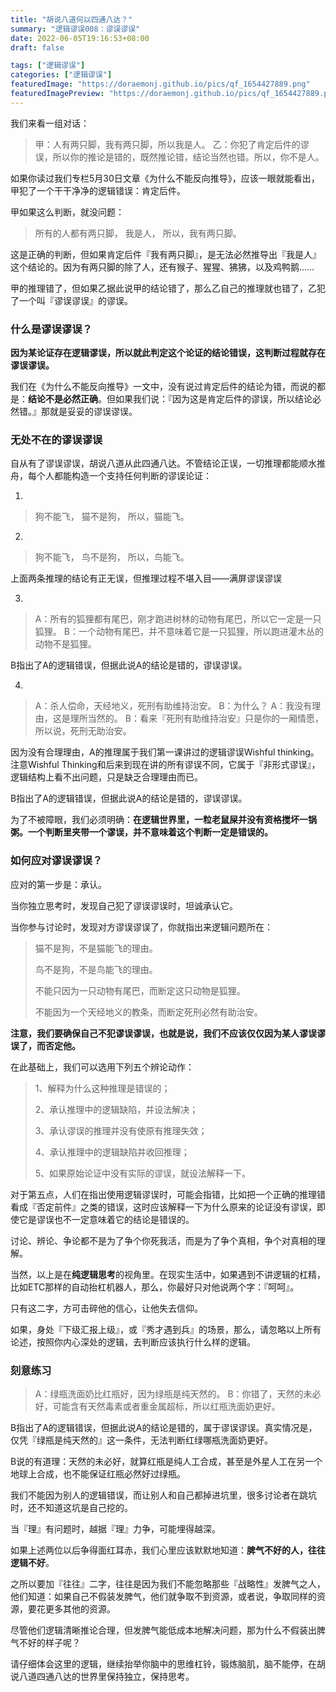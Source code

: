 ```yaml
---
title: "胡说八道何以四通八达？"
summary: "逻辑谬误008：谬误谬误"
date: 2022-06-05T19:16:53+08:00
draft: false

tags: ["逻辑谬误"]
categories: ["逻辑谬误"]
featuredImage: "https://doraemonj.github.io/pics/qf_1654427889.png"
featuredImagePreview: "https://doraemonj.github.io/pics/qf_1654427889.png"
---
```


我们来看一组对话：

>   甲：人有两只脚，我有两只脚，所以我是人。
>   乙：你犯了肯定后件的谬误，所以你的推论是错的，既然推论错，结论当然也错。所以，你不是人。

如果你读过我们专栏5月30日文章《为什么不能反向推导》，应该一眼就能看出，甲犯了一个干干净净的逻辑错误：肯定后件。

甲如果这么判断，就没问题：

>   所有的人都有两只脚，
>   我是人，
>   所以，我有两只脚。

这是正确的判断，但如果肯定后件『我有两只脚』，是无法必然推导出『我是人』这个结论的。因为有两只脚的除了人，还有猴子、猩猩、狒狒，以及鸡鸭鹅……

甲的推理错了，但如果乙据此说甲的结论错了，那么乙自己的推理就也错了，乙犯了一个叫『谬误谬误』的谬误。

### 什么是谬误谬误？

**因为某论证存在逻辑谬误，所以就此判定这个论证的结论错误，这判断过程就存在谬误谬误。**

我们在《为什么不能反向推导》一文中，没有说过肯定后件的结论为错，而说的都是：**结论不是必然正确**。但如果我们说：『因为这是肯定后件的谬误，所以结论必然错。』那就是妥妥的谬误谬误。

### 无处不在的谬误谬误

自从有了谬误谬误，胡说八道从此四通八达。不管结论正误，一切推理都能顺水推舟，每个人都能构造一个支持任何判断的谬误论证：

1.

>   狗不能飞，
>   猫不是狗，
>   所以，猫能飞。

2.

>   狗不能飞，
>   鸟不是狗，
>   所以，鸟能飞。

上面两条推理的结论有正无误，但推理过程不堪入目——满屏谬误谬误

3.

>   A：所有的狐狸都有尾巴，刚才跑进树林的动物有尾巴，所以它一定是一只狐狸。
>   B：一个动物有尾巴，并不意味着它是一只狐狸，所以跑进灌木丛的动物不是狐狸。

B指出了A的逻辑错误，但据此说A的结论是错的，谬误谬误。

4.

>   A：杀人偿命，天经地义，死刑有助维持治安。
>   B：为什么？
>   A：我没有理由，这是理所当然的。
>   B：看来『死刑有助维持治安』只是你的一厢情愿，所以说，死刑无助治安。

因为没有合理理由，A的推理属于我们第一课讲过的逻辑谬误Wishful thinking。注意Wishful Thinking和后来到现在讲的所有谬误不同，它属于『非形式谬误』，逻辑结构上看不出问题，只是缺乏合理理由而已。

B指出了A的逻辑错误，但据此说A的结论是错的，谬误谬误。

为了不被障眼，我们必须明确：**在逻辑世界里，一粒老鼠屎并没有资格搅坏一锅粥。一个判断里夹带一个谬误，并不意味着这个判断一定是错误的。**

### 如何应对谬误谬误？

应对的第一步是：承认。

当你独立思考时，发现自己犯了谬误谬误时，坦诚承认它。

当你参与讨论时，发现对方谬误谬误了，你就指出来逻辑问题所在：

>   猫不是狗，不是猫能飞的理由。
>
>   鸟不是狗，不是鸟能飞的理由。
>
>   不能只因为一只动物有尾巴，而断定这只动物是狐狸。
>
>   不能因为一个天经地义的教条，而断定死刑必然有助治安。

**注意，我们要确保自己不犯谬误谬误，也就是说，我们不应该仅仅因为某人谬误谬误了，而否定他。**

在此基础上，我们可以选用下列五个辨论动作：

>   1、解释为什么这种推理是错误的；
>
>   2、承认推理中的逻辑缺陷，并设法解决；
>
>   3、承认谬误的推理并没有使原有推理失效；
>
>   4、承认推理中的逻辑缺陷并收回推理；
>
>   5、如果原始论证中没有实际的谬误，就设法解释一下。

对于第五点，人们在指出使用逻辑谬误时，可能会指错，比如把一个正确的推理错看成『否定前件』之类的错误，这时应该解释一下为什么原来的论证没有谬误，即使它是谬误也不一定意味着它的结论是错误的。

讨论、辨论、争论都不是为了争个你死我活，而是为了争个真相，争个对真相的理解。

当然，以上是在**纯逻辑思考**的视角里。在现实生活中，如果遇到不讲逻辑的杠精，比如ETC那样的自动抬杠机器人，那么，你最好只对他说两个字：『呵呵』。

只有这二字，方可击碎他的信心，让他失去信仰。

如果，身处『下级汇报上级』，或『秀才遇到兵』的场景，那么，请忽略以上所有论述，按照你内心深处的逻辑，去判断应该执行什么样的逻辑。

### 刻意练习

>   A：绿瓶洗面奶比红瓶好，因为绿瓶是纯天然的。
>   B：你错了，天然的未必好，可能含有天然毒素或者重金属超标，所以红瓶洗面奶更好。

B指出了A的逻辑错误，但据此说A的结论是错的，属于谬误谬误。真实情况是，仅凭『绿瓶是纯天然的』这一条件，无法判断红绿哪瓶洗面奶更好。

B说的有道理：天然的未必好，就算红瓶是纯人工合成，甚至是外星人工在另一个地球上合成，也不能保证红瓶必然好过绿瓶。

我们不能因为别人的逻辑错误，而让别人和自己都掉进坑里，很多讨论者在跳坑时，还不知道这坑是自己挖的。

当『理』有问题时，越据『理』力争，可能埋得越深。

如果上述两位以后争得面红耳赤，我们心里应该默默地知道：**脾气不好的人，往往逻辑不好**。

之所以要加『往往』二字，往往是因为我们不能忽略那些『战略性』发脾气之人，他们知道：如果自己不假装发脾气，他们就争取不到资源，或者说，争取同样的资源，要花更多其他的资源。

尽管他们逻辑清晰推论合理，但发脾气能低成本地解决问题，那为什么不假装出脾气不好的样子呢？

请仔细体会这里的逻辑，继续抬举你脑中的思维杠铃，锻炼脑肌，脑不能停，在胡说八道四通八达的世界里保持独立，保持思考。

